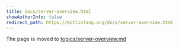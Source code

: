 ```yaml
---
title: docs/server-overview.html
showAuthorInfo: false
redirect_path: https://kotlinlang.org/docs/server-overview.html
---
```


The page is moved to [topics/server-overview.md](../../../docs/topics/server-overview.md)
